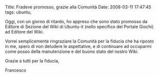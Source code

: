 Title: Fradeve promosso, grazie alla Comunità
Date:  2008-03-11 17:47:45
tags: ubuntu,

Oggi, con un giorno di ritardo, ho appreso che sono stato promosso da Editore
di Sezione del Wiki di Ubuntu-it (nello specifico del Portale Giochi) ad
Editore del Wiki.


Vorrei semplicemente ringraziare la Comunità per la fiducia che ha riposto in
me, spero di non deludere le aspettative, e di continuare ad occuparmi come
posso della manutenzione e del buono stato del nostro Wiki.

Grazie a tutti per la fiducia,

Francesco
